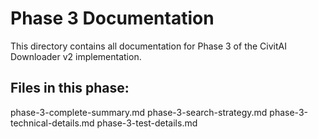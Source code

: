 # Phase 3 Documentation

This directory contains all documentation for Phase 3 of the CivitAI Downloader v2 implementation.

## Files in this phase:
phase-3-complete-summary.md
phase-3-search-strategy.md
phase-3-technical-details.md
phase-3-test-details.md

